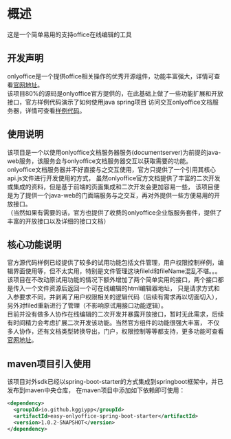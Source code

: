 # 概述
这是一个简单易用的支持office在线编辑的工具


## 开发声明
onlyoffice是一个提供office相关操作的优秀开源组件，功能丰富强大，详情可查看[官网地址][onlyoffice官网地址]。  
该项目80%的源码是onlyoffice官方提供的，在此基础上做了一些功能扩展和开放接口，官方样例代码演示了如何使用java spring项目
访问交互onlyoffice文档服务器，详情可查看[样例代码][Java Spring example]。  


## 使用说明
该项目是一个以使用onlyoffice文档服务器服务(documentserver)为前提的java-web服务，该服务会与onlyoffice文档服务器交互以获取需要的功能。  
onlyoffice文档服务器并不好直接与之交互使用，官方只提供了一个引用其核心api.js文件进行开发使用的方式，
虽然onlyoffice官方文档提供了丰富的二次开发或集成的资料，但是基于前端的页面集成和二次开发会更加容易一些，
该项目便是为了提供一个java-web的门面端服务与之交互，再对外提供一些方便易用的开放接口。  
（当然如果有需要的话，官方也提供了收费的onlyoffice企业版服务套件，提供了丰富的开放接口以及详细的接口文档）


## 核心功能说明
官方源代码样例已经提供了较多的试用功能包括文件管理，用户权限控制样例，编辑界面使用等，但不太实用，特别是文件管理这块fileId和fileName混乱不堪。。。  
该项目在不改动原试用功能的情况下额外增加了两个简单实用的接口，两个接口都是传入一个文件资源后返回一个可在线编辑的html编辑器地址，
只是请求方式和入参要求不同，并剥离了用户权限相关的逻辑代码（后续有需求再以切面切入），另外对filed重新进行了管理（不影响原试用接口功能逻辑）。  
目前并没有做多人协作在线编辑的二次开发并暴露开放接口，暂时无此需求，后续有时间精力会考虑扩展二次开发该功能。当然官方组件的功能很强大丰富，
不仅多人协作，还有文档类型转换导出，门户，权限控制等等都支持，更多功能可查看[官网地址][onlyoffice官网地址]。


## maven项目引入使用
该项目对外sdk已经以spring-boot-starter的方式集成到springboot框架中，并已发布到maven中央仓库，
在maven项目中添加如下依赖即可使用：
```xml
<dependency>
  <groupId>io.github.kggiypp</groupId>
  <artifactId>easy-onlyoffice-spring-boot-starter</artifactId>
  <version>1.0.2-SNAPSHOT</version>
</dependency>
```


[onlyoffice官网地址]:https://www.onlyoffice.com
[Java Spring example]:https://api.onlyoffice.com/docs/docs-api/samples/language-specific-examples/java-spring-examples
